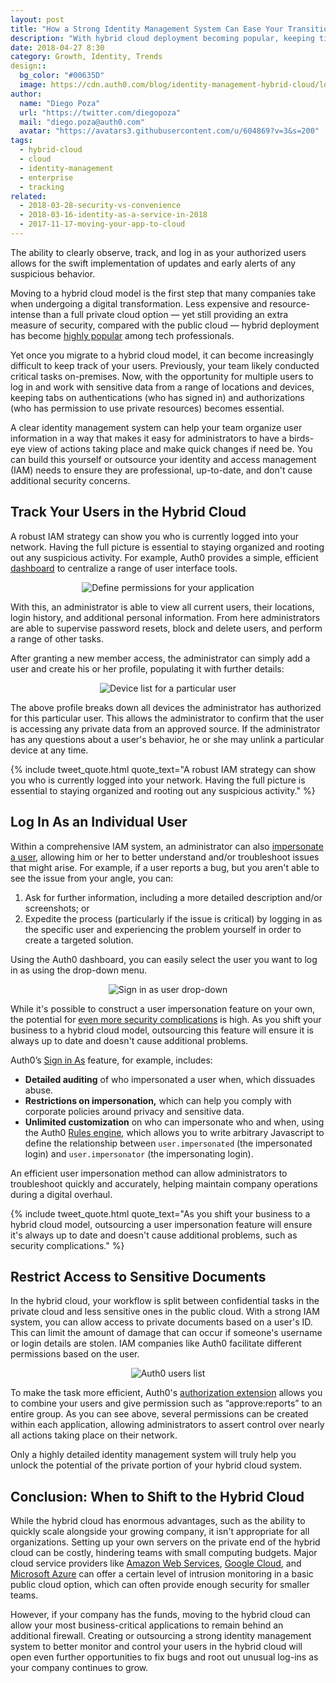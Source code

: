 ```yaml
---
layout: post
title: "How a Strong Identity Management System Can Ease Your Transition to the Hybrid Cloud"
description: "With hybrid cloud deployment becoming popular, keeping tight control on authentication and authorization has become essential."
date: 2018-04-27 8:30
category: Growth, Identity, Trends
design:: 
  bg_color: "#00635D"
  image: https://cdn.auth0.com/blog/identity-management-hybrid-cloud/logo.png
author:
  name: "Diego Poza"
  url: "https://twitter.com/diegopoza"
  mail: "diego.poza@auth0.com"
  avatar: "https://avatars3.githubusercontent.com/u/604869?v=3&s=200"
tags: 
  - hybrid-cloud
  - cloud
  - identity-management
  - enterprise
  - tracking
related:
  - 2018-03-28-security-vs-convenience
  - 2018-03-16-identity-as-a-service-in-2018
  - 2017-11-17-moving-your-app-to-cloud
---
```



The ability to clearly observe, track, and log in as your authorized users allows for the swift implementation of updates and early alerts of any suspicious behavior.

Moving to a hybrid cloud model is the first step that many companies take when undergoing a digital transformation. Less expensive and resource-intense than a full private cloud option — yet still providing an extra measure of security, compared with the public cloud — hybrid deployment has become [highly popular](https://assets.rightscale.com/uploads/pdfs/RightScale-2017-State-of-the-Cloud-Report.pdf) among tech professionals.

Yet once you migrate to a hybrid cloud model, it can become increasingly difficult to keep track of your users. Previously, your team likely conducted critical tasks on-premises. Now, with the opportunity for multiple users to log in and work with sensitive data from a range of locations and devices, keeping tabs on authentications (who has signed in) and authorizations (who has permission to use private resources) becomes essential. 

A clear identity management system can help your team organize user information in a way that makes it easy for administrators to have a birds-eye view of actions taking place and make quick changes if need be. You can build this yourself or outsource your identity and access management (IAM) needs to ensure they are professional, up-to-date, and don't cause additional security concerns. 

## Track Your Users in the Hybrid Cloud 

A robust IAM strategy can show you who is currently logged into your network. Having the full picture is essential to staying organized and rooting out any suspicious activity. For example, Auth0 provides a simple, efficient [dashboard](https://auth0.com/user-management) to centralize a range of user interface tools.

<p style="text-align: center;">
  <img src="https://cdn.auth0.com/blog/strong-identity-management-system-eases-transition-to-hybrid-cloud/permissions.png" alt="Define permissions for your application">
</p>

With this, an administrator is able to view all current users, their locations, login history, and additional personal information. From here administrators are able to supervise password resets, block and delete users, and perform a range of other tasks.

After granting a new member access, the administrator can simply add a user and create his or her profile, populating it with further details:

<p style="text-align: center;">
  <img src="https://cdn.auth0.com/blog/strong-identity-management-system-eases-transition-to-hybrid-cloud/matias.png" alt="Device list for a particular user">
</p>

The above profile breaks down all devices the administrator has authorized for this particular user. This allows the administrator to confirm that the user is accessing any private data from an approved source. If the administrator has any questions about a user's behavior, he or she may unlink a particular device at any time.


{% include tweet_quote.html quote_text="A robust IAM strategy can show you who is currently logged into your network. Having the full picture is essential to staying organized and rooting out any suspicious activity." %}

## Log In As an Individual User

Within a comprehensive IAM system, an administrator can also [impersonate a user](https://auth0.com/docs/user-profile/user-impersonation), allowing him or her to better understand and/or troubleshoot issues that might arise. For example, if a user reports a bug, but you aren't able to see the issue from your angle, you can:

1. Ask for further information, including a more detailed description and/or screenshots; or 
2. Expedite the process (particularly if the issue is critical) by logging in as the specific user and experiencing the problem yourself in order to create a targeted solution.

Using the Auth0 dashboard, you can easily select the user you want to log in as using the drop-down menu.

<p style="text-align: center;">
  <img src="https://cdn.auth0.com/blog/strong-identity-management-system-eases-transition-to-hybrid-cloud/userdetails.png" alt="Sign in as user drop-down">
</p>

While it's possible to construct a user impersonation feature on your own, the potential for [even more security complications](https://auth0.com/blog/how-not-to-troubleshoot-bugs-by-impersonating-users/) is high. As you shift your business to a hybrid cloud model, outsourcing this feature will ensure it is always up to date and doesn't cause additional problems. 

Auth0’s [Sign in As](https://auth0.com/how-it-works) feature, for example, includes:

* **Detailed auditing** of who impersonated a user when, which dissuades abuse.
* **Restrictions on impersonation,** which can help you comply with corporate policies around privacy and sensitive data.
* **Unlimited customization** on who can impersonate who and when, using the Auth0 [Rules engine](https://auth0.com/docs/rules), which allows you to write arbitrary Javascript to define the relationship between  `user.impersonated` (the impersonated login) and `user.impersonator` (the impersonating login).

An efficient user impersonation method can allow administrators to troubleshoot quickly and accurately, helping maintain company operations during a digital overhaul.

{% include tweet_quote.html quote_text="As you shift your business to a hybrid cloud model, outsourcing a user impersonation feature will ensure it's always up to date and doesn't cause additional problems, such as security complications." %}

## Restrict Access to Sensitive Documents

In the hybrid cloud, your workflow is split between confidential tasks in the private cloud and less sensitive ones in the public cloud. With a strong IAM system, you can allow access to private documents based on a user's ID. This can limit the amount of damage that can occur if someone's username or login details are stolen. IAM companies like Auth0 facilitate different permissions based on the user.

<p style="text-align: center;">
  <img src="https://cdn.auth0.com/blog/strong-identity-management-system-eases-transition-to-hybrid-cloud/userlist.png" alt="Auth0 users list">
</p>

To make the task more efficient, Auth0's [authorization extension](https://auth0.com/blog/announcing-authorization-extension-v2/) allows you to combine your users and give permission such as “approve:reports” to an entire group. As you can see above, several permissions can be created within each application, allowing administrators to assert control over nearly all actions taking place on their network.

Only a highly detailed identity management system will truly help you unlock the potential of the private portion of your hybrid cloud system.

## Conclusion: When to Shift to the Hybrid Cloud

While the hybrid cloud has enormous advantages, such as the ability to quickly scale alongside your growing company, it isn't appropriate for all organizations. Setting up your own servers on the private end of the hybrid cloud can be costly, hindering teams with small computing budgets. Major cloud service providers like [Amazon Web Services](https://aws.amazon.com/), [Google Cloud](https://cloud.google.com/), and [Microsoft Azure](https://azure.microsoft.com/en-us/) can offer a certain level of intrusion monitoring in a basic public cloud option, which can often provide enough security for smaller teams.

However, if your company has the funds, moving to the hybrid cloud can allow your most business-critical applications to remain behind an additional firewall. Creating or outsourcing a strong identity management system to better monitor and control your users in the hybrid cloud will open even further opportunities to fix bugs and root out unusual log-ins as your company continues to grow.
